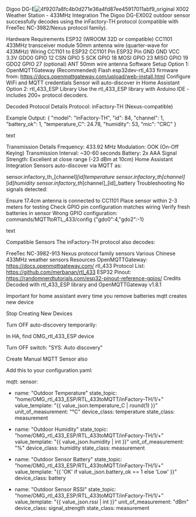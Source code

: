
Digoo DG-E![4f9207a8fc4b0d271e36a4fd87ee45917011abf9_original](https://github.com/user-attachments/assets/16311609-cfd4-420f-9ca4-60cae76e81be)
X002 Weather Station - 433MHz Integration
The Digoo DG-EX002 outdoor sensor successfully decodes using the inFactory-TH protocol (compatible with FreeTec NC-3982/Nexus protocol family).

Hardware Requirements
ESP32 (WROOM 32D or compatible)
CC1101 433MHz transceiver module
50mm antenna wire (quarter-wave for 433MHz)
Wiring CC1101 to ESP32
CC1101 Pin	ESP32 Pin
GND	GND
VCC	3.3V
GDO0	GPIO 12
CSN	GPIO 5
SCK	GPIO 18
MOSI	GPIO 23
MISO	GPIO 19
GDO2	GPIO 27 (optional)
ANT	50mm wire antenna
Software Setup
Option 1: OpenMQTTGateway (Recommended)
Flash esp32dev-rtl_433 firmware from: https://docs.openmqttgateway.com/upload/web-install.html
Configure WiFi and MQTT credentials
Sensor will auto-discover in Home Assistant
Option 2: rtl_433_ESP Library
Use the rtl_433_ESP library with Arduino IDE - includes 200+ protocol decoders.

Decoded Protocol Details
Protocol: inFactory-TH (Nexus-compatible)

Example Output:
{
"model": "inFactory-TH",
"id": 84,
"channel": 1,
"battery_ok": 1,
"temperature_C": 24.78,
"humidity": 53,
"mic": "CRC"
}

text

Transmission Details
Frequency: 433.92 MHz
Modulation: OOK (On-Off Keying)
Transmission Interval: ~30-60 seconds
Battery: 2x AAA
Signal Strength: Excellent at close range (-23 dBm at 10cm)
Home Assistant Integration
Sensors auto-discover via MQTT as:

sensor.infactory_th_[channel]_[id]_temperature
sensor.infactory_th_[channel]_[id]_humidity
sensor.infactory_th_[channel]_[id]_battery
Troubleshooting
No signals detected:

Ensure 17.4cm antenna is connected to CC1101
Place sensor within 2-3 meters for testing
Check GPIO pin configuration matches wiring
Verify fresh batteries in sensor
Wrong GPIO configuration:
commands/MQTTtoRTL_433/config {"gdo0":4,"gdo2":-1}

text

Compatible Sensors
The inFactory-TH protocol also decodes:

FreeTec NC-3982-913
Nexus protocol family sensors
Various Chinese 433MHz weather sensors
Resources
OpenMQTTGateway: https://docs.openmqttgateway.com/
rtl_433 Protocol List: https://github.com/merbanan/rtl_433
ESP32 Pinout: https://randomnerdtutorials.com/esp32-pinout-reference-gpios/
Credits
Decoded with rtl_433_ESP library and OpenMQTTGateway v1.8.1

Important for home assistant every time you remove batteries mqtt creates new device

Stop Creating New Devices

Turn OFF auto-discovery temporarily:

In HA, find OMG_rtl_433_ESP device

Turn OFF switch: "SYS: Auto discovery"​

Create Manual MQTT Sensor also

Add this to your configuration.yaml:



mqtt:
sensor:
 - name: "Outdoor Temperature"
  state_topic: "home/OMG_rtl_433_ESP/RTL_433toMQTT/inFactory-TH/1/+"
  value_template: "{{ value_json.temperature_C | round(1) }}"
  unit_of_measurement: "°C"
  device_class: temperature
  state_class: measurement

 - name: "Outdoor Humidity"
  state_topic: "home/OMG_rtl_433_ESP/RTL_433toMQTT/inFactory-TH/1/+"
  value_template: "{{ value_json.humidity | int }}"
  unit_of_measurement: "%"
  device_class: humidity
  state_class: measurement
  
 - name: "Outdoor Sensor Battery"
  state_topic: "home/OMG_rtl_433_ESP/RTL_433toMQTT/inFactory-TH/1/+"
  value_template: "{{ 'OK' if value_json.battery_ok == 1 else 'Low' }}"
  device_class: battery
  
 - name: "Outdoor Sensor RSSI"
  state_topic: "home/OMG_rtl_433_ESP/RTL_433toMQTT/inFactory-TH/1/+"
  value_template: "{{ value_json.rssi | int }}"
  unit_of_measurement: "dBm"
  device_class: signal_strength
  state_class: measurement
